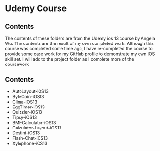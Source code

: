 # Udemy Course

## Contents

The contents of these folders are from the Udemy ios 13 course by Angela Wu. The contents are the result of my own completed work. Although this course was completed some time ago, I have re-completed the course to provide some case work for my GitHub profile to demonstrate my own iOS skill set. I will add to the project folder as I complete more of the coursework

## Contents

* AutoLayout-iOS13
* ByteCoin-iOS13
* Clima-iOS13
* EggTimer-iOS13
* Quizzler-iOS13
* Tipsy-iOS13
* BMI-Calculator-iOS13
* Calculator-Layout-iOS13
* Destini-iOS13
* Flash-Chat-iOS13
* Xylophone-iOS13


